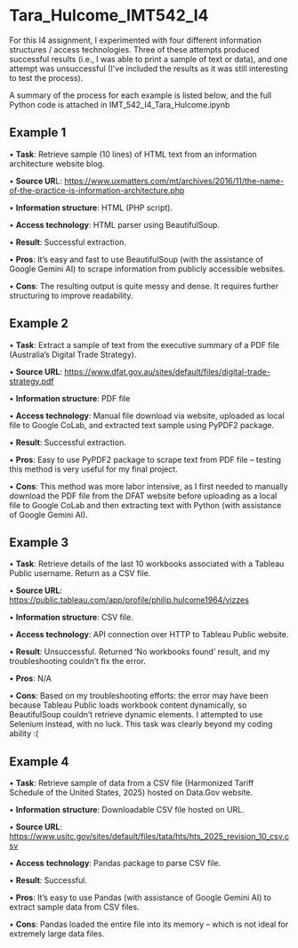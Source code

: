 # Tara_Hulcome_IMT542_I4
For this I4 assignment, I experimented with four different information structures / access technologies. Three of these attempts produced successful results (i.e., I was able to print a sample of text or data), and one attempt was unsuccessful (I've included the results as it was still interesting to test the process). 

A summary of the process for each example is listed below, and the full Python code is attached in IMT_542_I4_Tara_Hulcome.ipynb

## Example 1

•	**Task**: Retrieve sample (10 lines) of HTML text from an information architecture website blog. 

•	**Source UR**L: https://www.uxmatters.com/mt/archives/2016/11/the-name-of-the-practice-is-information-architecture.php

•	**Information structure**: HTML (PHP script).

•	**Access technology**: HTML parser using BeautifulSoup.

•	**Result**: Successful extraction.

•	**Pros**: It’s easy and fast to use BeautifulSoup (with the assistance of Google Gemini AI) to scrape information from publicly accessible websites.

•	**Cons**: The resulting output is quite messy and dense. It requires further structuring to improve readability. 



## Example 2

•	**Task**: Extract a sample of text from the executive summary of a PDF file (Australia’s Digital Trade Strategy).

•	**Source URL**: https://www.dfat.gov.au/sites/default/files/digital-trade-strategy.pdf

•	**Information structure**: PDF file 

•	**Access technology**: Manual file download via website, uploaded as local file to Google CoLab, and extracted text sample using PyPDF2 package.

•	**Result**: Successful extraction.

•	**Pros**: Easy to use PyPDF2 package to scrape text from PDF file – testing this method is very useful for my final project.

•	**Cons**: This method was more labor intensive, as I first needed to manually download the PDF file from the DFAT website before uploading as a local file to Google CoLab and then extracting text with Python (with assistance of Google Gemini AI).



## Example 3

•	**Task**: Retrieve details of the last 10 workbooks associated with a Tableau Public username. Return as a CSV file.

•	**Source URL**: https://public.tableau.com/app/profile/philip.hulcome1964/vizzes 

•	**Information structure**: CSV file. 

•	**Access technology**:  API connection over HTTP to Tableau Public website.

•	**Result**: Unsuccessful. Returned ‘No workbooks found’ result, and my troubleshooting couldn’t fix the error.

•	**Pros**: N/A

•	**Cons**: Based on my troubleshooting efforts: the error may have been because Tableau Public loads workbook content dynamically, so BeautifulSoup couldn’t retrieve dynamic elements. I attempted to use Selenium instead, with no luck. This task was clearly beyond my coding ability :(



## Example 4

•	**Task**: Retrieve sample of data from a CSV file (Harmonized Tariff Schedule of the United States, 2025) hosted on Data.Gov website.

•	**Information** **structure**: Downloadable CSV file hosted on URL.

•	**Source URL**: https://www.usitc.gov/sites/default/files/tata/hts/hts_2025_revision_10_csv.csv 

•	**Access** **technology**: Pandas package to parse CSV file.

•	**Result**: Successful.

•	**Pros**: It’s easy to use Pandas (with assistance of Google Gemini AI) to extract sample data from CSV files.

•	**Cons**: Pandas loaded the entire file into its memory – which is not ideal for extremely large data files. 

